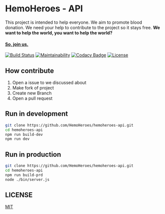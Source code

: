 # HemoHeroes - API
This project is intended to help everyone. We aim to promote blood donation. We need your help to contribute to the project so it stays free. **We want to help the world, you want to help the world?**

#### **[So, join us.](https://github.com/HemoHeroes/hemoheroes-api#fork-destination-box)**

[![Build Status](https://travis-ci.org/HemoHeroes/hemoheroes-api.svg?branch=master)](https://travis-ci.org/HemoHeroes/hemoheroes-api)
[![Maintainability](https://api.codeclimate.com/v1/badges/3b4f2525cc84c9000df1/maintainability)](https://codeclimate.com/github/HemoHeroes/hemoheroes-api/maintainability)
[![Codacy Badge](https://api.codacy.com/project/badge/Grade/b9129af517d843f89293362a3fe4dafe)](https://www.codacy.com/app/renanbastos93/hemoheroes-api?utm_source=github.com&amp;utm_medium=referral&amp;utm_content=HemoHeroes/hemoheroes-api&amp;utm_campaign=Badge_Grade)
<a href="https://github.com/HemoHeroes"><img src="https://img.shields.io/npm/l/vue.svg" alt="License"></a>

## How contribute
1. Open a issue to we discussed about
2. Make fork of project
3. Create new Branch
4. Open a pull request

## Run in development
```bash
git clone https://github.com/HemoHeroes/hemoheroes-api.git
cd hemoheroes-api
npm run build-dev
npm run dev
```

## Run in production
```bash
git clone https://github.com/HemoHeroes/hemoheroes-api.git
cd hemoheroes-api
npm run build-prd
node ./bin/server.js
```

## LICENSE
 [MIT](https://opensource.org/licenses/MIT)

